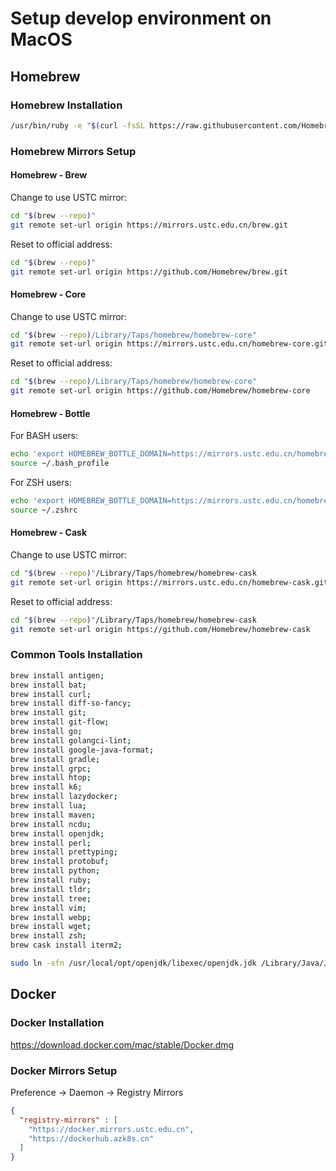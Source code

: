 # Setup develop environment on MacOS #

## Homebrew ##

### Homebrew Installation ###

```bash
/usr/bin/ruby -e "$(curl -fsSL https://raw.githubusercontent.com/Homebrew/install/master/install)"
```

### Homebrew Mirrors Setup ###

#### Homebrew - Brew ####

Change to use USTC mirror:

```bash
cd "$(brew --repo)"
git remote set-url origin https://mirrors.ustc.edu.cn/brew.git
```

Reset to official address:

```bash
cd "$(brew --repo)"
git remote set-url origin https://github.com/Homebrew/brew.git
```

#### Homebrew - Core ####

Change to use USTC mirror:

```bash
cd "$(brew --repo)/Library/Taps/homebrew/homebrew-core"
git remote set-url origin https://mirrors.ustc.edu.cn/homebrew-core.git
```

Reset to official address:

```bash
cd "$(brew --repo)/Library/Taps/homebrew/homebrew-core"
git remote set-url origin https://github.com/Homebrew/homebrew-core
```

#### Homebrew - Bottle ####

For BASH users:

```bash
echo 'export HOMEBREW_BOTTLE_DOMAIN=https://mirrors.ustc.edu.cn/homebrew-bottles' >> ~/.bash_profile
source ~/.bash_profile
```

For ZSH users:

```zsh
echo 'export HOMEBREW_BOTTLE_DOMAIN=https://mirrors.ustc.edu.cn/homebrew-bottles' >> ~/.zshrc
source ~/.zshrc
```

#### Homebrew - Cask ####

Change to use USTC mirror:

```bash
cd "$(brew --repo)"/Library/Taps/homebrew/homebrew-cask
git remote set-url origin https://mirrors.ustc.edu.cn/homebrew-cask.git
```

Reset to official address:

```bash
cd "$(brew --repo)"/Library/Taps/homebrew/homebrew-cask
git remote set-url origin https://github.com/Homebrew/homebrew-cask
```

### Common Tools Installation ###

```bash
brew install antigen;
brew install bat;
brew install curl;
brew install diff-so-fancy;
brew install git;
brew install git-flow;
brew install go;
brew install golangci-lint;
brew install google-java-format;
brew install gradle;
brew install grpc;
brew install htop;
brew install k6;
brew install lazydocker;
brew install lua;
brew install maven;
brew install ncdu;
brew install openjdk;
brew install perl;
brew install prettyping;
brew install protobuf;
brew install python;
brew install ruby;
brew install tldr;
brew install tree;
brew install vim;
brew install webp;
brew install wget;
brew install zsh;
brew cask install iterm2;

sudo ln -sfn /usr/local/opt/openjdk/libexec/openjdk.jdk /Library/Java/JavaVirtualMachines/openjdk.jdk;
```

## Docker ##

### Docker Installation ###

<https://download.docker.com/mac/stable/Docker.dmg>

### Docker Mirrors Setup ###

Preference -> Daemon -> Registry Mirrors

```json
{
  "registry-mirrors" : [
    "https://docker.mirrors.ustc.edu.cn",
    "https://dockerhub.azk8s.cn"
  ]
}
```

